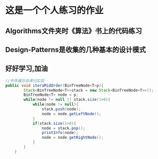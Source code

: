 # 这是一个个人练习的作业

## Algorithms文件夹时《算法》书上的代码练习

## Design-Patterns是收集的几种基本的设计模式


## 好好学习,加油





```java
//中序遍历非递归实现
public void iteraMidOrder(BinTreeNode<T>p){
        Stack<BinTreeNode<T>>stack = new Stack<BinTreeNode<T>>();
        BinTreeNode<T> node = p;
        while(node != null || stack.size()>0){
            while(node != null){
                stack.push(node);
                node = node.getLeftNode();
            }
            if(stack.size()>0){
                node = stack.pop();
                printInfo(node);
                node = node.getRightNode();
            }
        }
    }

```

